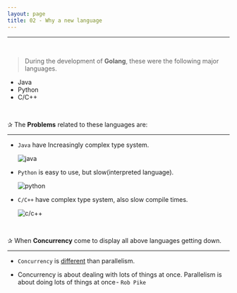 ```yaml
---
layout: page
title: 02 - Why a new language
---
```

***

&nbsp;

<!-- markdownlint-disable MD002 -->

> During the development of **Golang**, these were the following major languages.

* Java
* Python
* C/C++

&nbsp;

✰ The **Problems** related to these languages are:

***

* `Java` have Increasingly complex type system.

    ![java](https://github.com/g-kutty/go-tour/blob/gh-pages/images/java.png?raw=true)

* `Python` is easy to use, but slow(interpreted language).

    ![python](https://github.com/g-kutty/go-tour/blob/gh-pages/images/python.png?raw=true)

* `C/C++` have complex type system, also slow compile times.

    ![c/c++](https://raw.githubusercontent.com/g-kutty/go-tour/gh-pages/images/c_c%2B%2B.png)

&nbsp;

✰ When **Concurrency** come to display all above languages getting down.

***

* `Concurrency` is [different](https://blog.golang.org/concurrency-is-not-parallelism) than parallelism.

* Concurrency is about dealing with lots of things at once. Parallelism is about doing lots of things at once - `Rob Pike`
